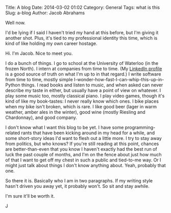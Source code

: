 Title: A blog
Date: 2014-03-02 01:02
Category: General
Tags: what is this
Slug: a-blog
Author: Jacob Abrahams

Well now.

I'd be lying if I said I haven't tried my hand at this before, but I'm giving it another shot. Plus, it's tied to my professional identity this time, which is kind of like holding my own career hostage.

Hi. I'm Jacob. Nice to meet you.

I do a bunch of things. I go to school at the University of Waterloo (in the frozen North). I intern at companies from time to time. (My [LinkedIn profile](http://linkedin.com/in/jlabrahams) is a good source of truth on what I'm up to in that regard.) I write software from time to time, mostly simple I-wonder-how-fast-I-can-whip-this-up-in-Python things. I read books and listen to music, and when asked can never describe my taste in either, but usually have a point of view on whatever. I play some music too, mostly classical piano. I play video games, though it's kind of like my book-tastes: I never really know which ones. I bike places when my bike isn't broken, which is rare. I like good beer (lager in warm weather, amber ales in the winter), good wine (mostly Riesling and Chardonnay), and good company.

I don't know what I want this blog to be yet. I have some programming-related rants that have been kicking around in my head for a while, and some short-story ideas I'd want to flesh out a little more. I try to stay away from politics, but who knows? If you're still reading at this point, chances are better-than-even that you know I haven't exactly had the best run of luck the past couple of months, and I'm on the fence about just how much of that I want to get off my chest in such a public and tied-to-me way. Or I might just talk about things I don't know anything about. Yeah, probably that one.

So there it is. Basically who I am in two paragraphs. If my writing style hasn't driven you away yet, it probably won't. So sit and stay awhile.

I'm sure it'll be worth it.


J